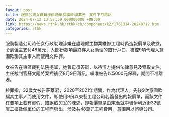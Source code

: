 ```yaml
---
layout: post
title: 服裝公司女職員涉偽造單據騙款48萬元　案件下月再訊
date: 2024-07-12 13:57:59.000000000 +08:00
link: https://news.rthk.hk/rthk/ch/component/k2/1761314-20240712.htm
categories: rthk
---
```


服裝製造公司時任女行政助理涉嫌在處理僱主物業維修工程時偽造報價單及收據，令到僱主支付48萬元，大部份款項最終存入女助理的銀行戶口，被控9項代理人意圖欺騙其主事人而使用文件罪。

女被告在東區裁判法院提堂，她暫毋須答辯，以待辯方提供法律意見及索取文件，主任裁判官蘇文隆將案押後至8月9日再訊，續准被告以5000元保釋，期間不准離港。

控罪指，32歲女被告莊萃君，2020至2021年期間，作為代理人，先後9次意圖欺騙其主事人而使用文件，即使用9份以東藝工程公司名義發出的報價單，而該文件在要項上載有虛假、錯誤或欠妥的陳述，即報價單是由東藝就中環伊利近街32號唐二樓數個單位的工程而發出、涉及共48萬元工程費用，意圖用以誤導公司。
